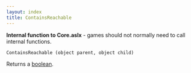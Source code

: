 ```yaml
---
layout: index
title: ContainsReachable
---
```


<b>Internal function to Core.aslx</b> - games should not normally need to call internal functions.

    ContainsReachable (object parent, object child)

Returns a [boolean](../../../types/boolean.html).
